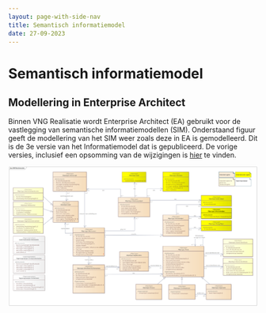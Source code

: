 ```yaml
---
layout: page-with-side-nav
title: Semantisch informatiemodel
date: 27-09-2023
---
```


# Semantisch informatiemodel

## Modellering in Enterprise Architect
Binnen VNG Realisatie wordt Enterprise Architect (EA) gebruikt voor de vastlegging van semantische informatiemodellen (SIM). Onderstaand figuur geeft de modellering van het SIM weer zoals deze in EA is gemodelleerd.
Dit is de 3e versie van het Informatiemodel dat is gepubliceerd. De vorige versies, inclusief een opsomming van de wijzigingen is [hier](./semantisch_model_oud.md) te vinden.

<img src="assets/SIM_Klantinteracties_v003.png" alt="SIM in Enterprise Architect" width="1000"/>


